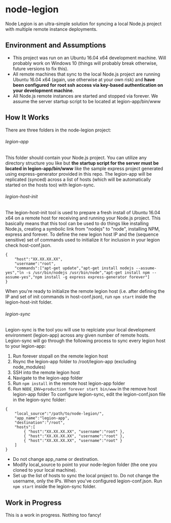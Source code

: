 # node-legion
Node Legion is an ultra-simple solution for syncing a local Node.js project with multiple remote instance deployments.

## Environment and Assumptions
* This project was run on an Ubuntu 16.04 x64 development machine. Will probably work on Windows 10 (things will probably break otherwise, future versions to fix this).
* All remote machines that sync to the local Node.js project are running Ubuntu 16.04 x64 (again, use otherwise at your own risk) and **have been configured for root ssh access via key-based authentication on your development machine**.
* All Node.js remote instances are started and stopped via forever. We assume the server startup script to be located at legion-app/bin/www

## How It Works
There are three folders in the node-legion project:

###### legion-app
This folder should contain your Node.js project. You can utilize any directory structure you like but **the startup script for the server must be located in legion-app/bin/www** like the sample express project generated using express-generator provided in this repo. The legion-app will be replicated (synced) across a list of hosts (which will be automatically started on the hosts too) with legion-sync.

###### legion-host-init
The legion-host-init tool is used to prepare a fresh install of Ubuntu 16.04 x64 on a remote host for receiving and running your Node.js project. This basically means that this tool can be used to do things like installing Node.js, creating a symbolic link from "nodejs" to "node", installing NPM, express and forever. To define the new legion host IP and the (sequence sensitive) set of commands used to initialize it for inclusion in your legion check host-conf.json.
```
{
	"host":"XX.XX.XX.XX",
	"username":"root",
	"commands":["apt-get update","apt-get install nodejs --assume-yes","ln -s /usr/bin/nodejs /usr/bin/node","apt-get install npm --assume-yes","npm install -g express express-generator forever"]
}
```
When you're ready to initialize the remote legion host (i.e. after defining the IP and set of init commands in host-conf.json), run ```npm start``` inside the legion-host-init folder.

###### legion-sync
Legion-sync is the tool you will use to replciate your local development environment (legion-app) across any given number of remote hosts. Legion-sync will go through the following process to sync every legion host to your legion-app:
1. Run forever stopall on the remote legion host
2. Rsync the legion-app folder to /root/legion-app (excluding node_modules)
3. SSH into the remote legion host
4. Navigate to the legion-app folder
5. Run ```npm install``` in the remote host legion-app folder
6. Run ```NODE_ENV=production forever start bin/www``` in the remove host legion-app folder
To configure legion-sync, edit the legion-conf.json file in the legion-sync folder:
```
{
	"local_source":"/path/to/node-legion/",
	"app_name":"legion-app",
	"destination":"/root",
	"hosts":[
		{ "host":"XX.XX.XX.XX", "username":"root" },
		{ "host":"XX.XX.XX.XX", "username":"root" },
		{ "host":"XX.XX.XX.XX", "username":"root" }
	]
}
```
* Do not change app_name or destination.
* Modify local_source to point to your node-legion folder (the one you cloned to your local machine).
* Set up the list of hosts to sync the local project to. Do not change the username, only the IPs.
When you've configured legion-conf.json. Run  ```npm start``` inside the legion-sync folder.

## Work in Progress
This is a work in progress. Nothing too fancy!
